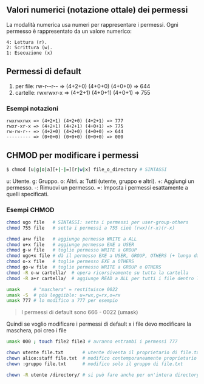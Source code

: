 ## Valori numerici (notazione ottale) dei permessi
La modalità numerica usa numeri per rappresentare i permessi. Ogni permesso è rappresentato da un valore numerico:

    4: Lettura (r).
    2: Scrittura (w).
    1: Esecuzione (x)

## Permessi di default
1) per file: rw-r--r-- => (4+2+0) (4+0+0) (4+0+0) => 644
1) cartelle: rwxrwxr-x => (4+2+1) (4+0+1) (4+0+1) => 755

### Esempi notazioni
    rwxrwxrwx => (4+2+1) (4+2+0) (4+2+1) => 777
    rwxr-xr-x => (4+2+1) (4+2+1) (4+0+1) => 775
    rw-rw-r-- => (4+2+0) (4+2+0) (4+0+0) => 644
    --------- => (0+0+0) (0+0+0) (0+0+0) => 000

## CHMOD per modificare i permessi
```bash
$ chmod [u|g|o|a][+|-|=][r|w|x] file_o_directory # SINTASSI
```
u: Utente.
g: Gruppo.
o: Altri.
a: Tutti (utente, gruppo e altri).
+: Aggiungi un permesso.
-: Rimuovi un permesso.
=: Imposta i permessi esattamente a quelli specificati.

### Esempi CHMOD
```bash
chmod ugo file   # SINTASSI: setta i permessi per user-group-others
chmod 755 file   # setta i permessi a 755 cioè (rwx)(r-x)(r-x)

chmod a+w file   # aggiunge permesso WRITE a ALL
chmod u+x file   # aggiunge permesso EXE a USER
chmod g-w file   # toglie permesso WRITE a GROUP
chmod ugo+x file # dà il permesso EXE a USER, GROUP, OTHERS (+ lungo da scrivere)
chmod o-x file   # toglie permesso EXE a OTHERS
chmod go-w file  # toglie permesso WRITE a GROUP e OTHERS
chmod -R o-w cartella/  # opera ricorsivamente su tutta la cartella
chmod -R a+r cartella/  # aggiunge READ a ALL per tutti i file dentro la cartella

umask     # "maschera" = restituisce 0022
umask -S  # più leggiible: u=rwx,g=rx,o=rx
umask 777 # lo modifico a 777 per esempio
```
> I permessi di default sono 666 - 0022 (umask)

Quindi se voglio modificare i permessi di default x i file devo modificare la maschera, poi creo i file
```bash
umask 000 ; touch file2 file3 # avranno entrambi i permessi 777
```


```bash
chown utente file.txt       # utente diventa il proprietario di file.txt
chown alice:staff file.txt  # modifico contemporaneamente proprietario e gruppo di file.txt
chown :gruppo file.txt      # modifico solo il gruppo di file.txt

chown -R utente /directory/ # si può fare anche per un'intera directory con -R
```

